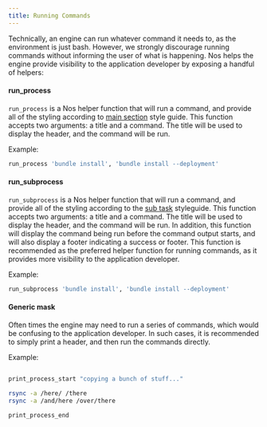 ```yaml
---
title: Running Commands
---
```


Technically, an engine can run whatever command it needs to, as the environment is just bash. However, we strongly discourage running commands without informing the user of what is happening. Nos helps the engine provide visibility to the application developer by exposing a handful of helpers:

#### run_process

`run_process` is a Nos helper function that will run a command, and provide all of the styling according to [main section](/engines/style-guide/#main-section-with-child-process-output) style guide. This function accepts two arguments: a title and a command. The title will be used to display the header, and the command will be run.

Example:

```bash
run_process 'bundle install', 'bundle install --deployment'
```

#### run_subprocess

`run_subprocess` is a Nos helper function that will run a command, and provide all of the styling according to the [sub task](/engines/style-guide/#sub-tasks-with-success-failure-status) styleguide. This function accepts two arguments: a title and a command. The title will be used to display the header, and the command will be run. In addition, this function will display the command being run before the command output starts, and will also display a footer indicating a success or footer. This function is recommended as the preferred helper function for running commands, as it provides more visibility to the application developer.

Example:

```bash
run_subprocess 'bundle install', 'bundle install --deployment'
```

#### Generic mask

Often times the engine may need to run a series of commands, which would be confusing to the application developer. In such cases, it is recommended to simply print a header, and then run the commands directly.

Example:

```bash

print_process_start "copying a bunch of stuff..."

rsync -a /here/ /there
rsync -a /and/here /over/there

print_process_end

```
